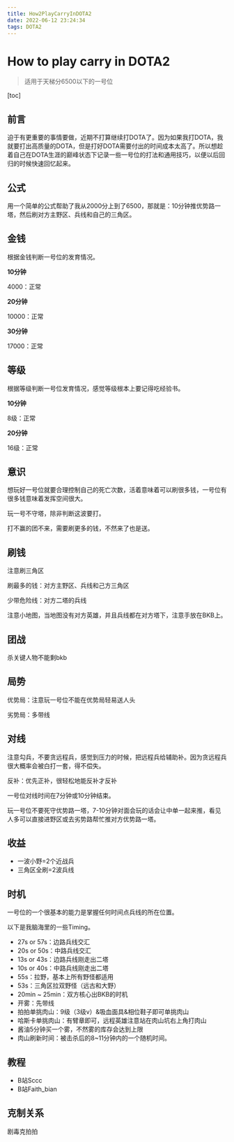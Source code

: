 ```yaml
---
title: How2PlayCarryInDOTA2
date: 2022-06-12 23:24:34
tags: DOTA2
---
```


# How to play carry in DOTA2

> 适用于天梯分6500以下的一号位

[toc]

## 前言

迫于有更重要的事情要做，近期不打算继续打DOTA了。因为如果我打DOTA，我就要打出高质量的DOTA，但是打好DOTA需要付出的时间成本太高了。所以想趁着自己在DOTA生涯的巅峰状态下记录一些一号位的打法和通用技巧，以便以后回归的时候快速回忆起来。

## 公式

用一个简单的公式帮助了我从2000分上到了6500，那就是：10分钟推优势路一塔，然后刷对方主野区、兵线和自己的三角区。

## 金钱

根据金钱判断一号位的发育情况。

**10分钟**

4000：正常

**20分钟**

10000：正常

**30分钟**

17000：正常

## 等级

根据等级判断一号位发育情况，感觉等级根本上要记得吃经验书。

**10分钟**

8级：正常

**20分钟**

16级：正常

## 意识

想玩好一号位就要合理控制自己的死亡次数，活着意味着可以刷很多钱，一号位有很多钱意味着发挥空间很大。

玩一号不守塔，除非判断这波要打。

打不赢的团不来，需要刷更多的钱，不然来了也是送。

## 刷钱

注意刷三角区

刷最多的钱：对方主野区、兵线和己方三角区

少带危险线：对方二塔的兵线

注意小地图，当地图没有对方英雄，并且兵线都在对方塔下，注意手放在BKB上。

## 团战

杀关键人物不能剩bkb

## 局势

优势局：注意玩一号位不能在优势局轻易送人头

劣势局：多带线

## 对线

注意勾兵，不要贪远程兵，感觉到压力的时候，把远程兵给辅助补。因为贪远程兵很大概率会被白打一套，得不偿失。

反补：优先正补，很轻松地能反补才反补

一号位对线时间在7分钟或10分钟结束。

玩一号位不要死守优势路一塔，7-10分钟对面会玩的话会让中单一起来推，看见人多可以直接进野区或去劣势路帮忙推对方优势路一塔。

## 收益

- 一波小野=2个近战兵
- 三角区全刷=2波兵线

## 时机

一号位的一个很基本的能力是掌握任何时间点兵线的所在位置。

以下是我脑海里的一些Timing。

- 27s or 57s：边路兵线交汇
- 20s or 50s：中路兵线交汇
- 13s or 43s：边路兵线刚走出二塔
- 10s or 40s：中路兵线刚走出二塔
- 55s：拉野，基本上所有野怪都适用
- 53s：三角区拉双野怪（远古和大野）
- 20min ~ 25min：双方核心出BKB的时机
- 开雾：先带线
- 拍拍单挑肉山：9级（3级v）&吸血面具&相位鞋子即可单挑肉山
- 哈斯卡单挑肉山：有臂章即可，远程英雄注意站在肉山坑右上角打肉山
- 酱油5分钟买一个雾，不然雾的库存会达到上限
- 肉山刷新时间：被击杀后的8~11分钟内的一个随机时间。

## 教程

- B站Sccc
- B站Faith_bian

## 克制关系

剧毒克拍拍
